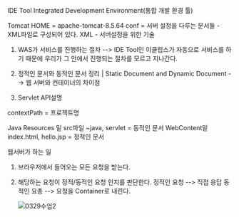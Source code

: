 IDE Tool
Integrated Development Environment(통합 개발 환경 툴)

Tomcat HOME = apache-tomcat-8.5.64
conf = 서버 설정을 다루는 문서들 - XML파일로 구성되어 있다.
XML - 서버설정을 위한 기술

1. WAS가 서비스를 진행하는 절차
--> IDE Tool인 이클립스가 자동으로 서비스를 하기 때문에 우리가 그 안에서 진행되는 절차를 모르고 지나간다.

2. 정적인 문서와 동적인 문서 정리 | Static Document and Dynamic Document
--> 웹 서버와 컨테이너의 차이점

3. Servlet API설명

contextPath = 프로젝트명

Java Resources 밑 src파일 ~java, servlet = 동적인 문서 
WebContent밑 index.html, hello.jsp = 정적인 문서

웹서버가 하는 일
1. 브라우저에서 들어오는 모든 요청을 받는다.
2. 해당하는 요청이 정적/동적인 요청 인지를 판단한다.
   정적인 요청 --> 직접 응답
   동적인 요총 --> 요청을 Container로 내린다.
   
   ![0329수업2](https://user-images.githubusercontent.com/43941396/112985666-6b3c3b80-919b-11eb-92d5-47ccc27b6bbf.png)
